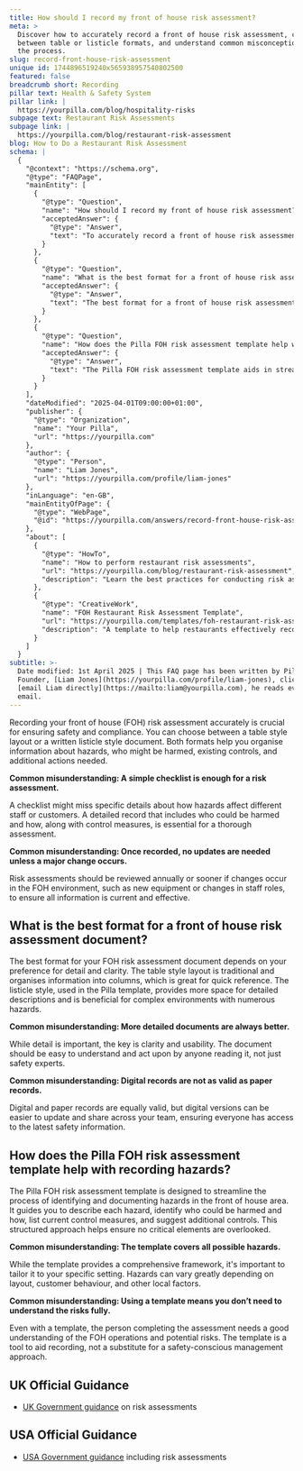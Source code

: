 ```yaml
---
title: How should I record my front of house risk assessment?
meta: >
  Discover how to accurately record a front of house risk assessment, choose
  between table or listicle formats, and understand common misconceptions about
  the process.
slug: record-front-house-risk-assessment
unique id: 1744896519240x565938957540802500
featured: false
breadcrumb short: Recording
pillar text: Health & Safety System
pillar link: |
  https://yourpilla.com/blog/hospitality-risks
subpage text: Restaurant Risk Assessments
subpage link: |
  https://yourpilla.com/blog/restaurant-risk-assessment
blog: How to Do a Restaurant Risk Assessment
schema: |
  {
    "@context": "https://schema.org",
    "@type": "FAQPage",
    "mainEntity": [
      {
        "@type": "Question",
        "name": "How should I record my front of house risk assessment?",
        "acceptedAnswer": {
          "@type": "Answer",
          "text": "To accurately record a front of house risk assessment, choose between a table style layout or a listicle style document. Both formats help organise information about hazards, affected individuals, existing controls, and required additional actions. Risk assessments should be regularly updated, at least annually, or when significant changes occur in the environment. This ensures assessments are always current and effective."
        }
      },
      {
        "@type": "Question",
        "name": "What is the best format for a front of house risk assessment document?",
        "acceptedAnswer": {
          "@type": "Answer",
          "text": "The best format for a front of house risk assessment document depends on your preference. A table style layout provides quick reference points and organises information into columns. A listicle style offers more space for detailed descriptions, beneficial for complex environments. Regardless of format, clarity and usability are key to ensure the document is actionable by all readers."
        }
      },
      {
        "@type": "Question",
        "name": "How does the Pilla FOH risk assessment template help with recording hazards?",
        "acceptedAnswer": {
          "@type": "Answer",
          "text": "The Pilla FOH risk assessment template aids in streamlining the hazard identification and documentation process. It provides structured guidance to describe each hazard, identify who could be harmed and how, list current control measures, and suggest additional controls, ensuring no critical elements are missed."
        }
      }
    ],
    "dateModified": "2025-04-01T09:00:00+01:00",
    "publisher": {
      "@type": "Organization",
      "name": "Your Pilla",
      "url": "https://yourpilla.com"
    },
    "author": {
      "@type": "Person",
      "name": "Liam Jones",
      "url": "https://yourpilla.com/profile/liam-jones"
    },
    "inLanguage": "en-GB",
    "mainEntityOfPage": {
      "@type": "WebPage",
      "@id": "https://yourpilla.com/answers/record-front-house-risk-assessment"
    },
    "about": [
      {
        "@type": "HowTo",
        "name": "How to perform restaurant risk assessments",
        "url": "https://yourpilla.com/blog/restaurant-risk-assessment",
        "description": "Learn the best practices for conducting risk assessments in a restaurant setting to enhance safety and compliance."
      },
      {
        "@type": "CreativeWork",
        "name": "FOH Restaurant Risk Assessment Template",
        "url": "https://yourpilla.com/templates/foh-restaurant-risk-assessment",
        "description": "A template to help restaurants effectively record and manage hazards in the front of house area, ensuring all necessary safety measures are in place."
      }
    ]
  }
subtitle: >-
  Date modified: 1st April 2025 | This FAQ page has been written by Pilla
  Founder, [Liam Jones](https://yourpilla.com/profile/liam-jones), click to
  [email Liam directly](https://mailto:liam@yourpilla.com), he reads every
  email.
---
```

Recording your front of house (FOH) risk assessment accurately is crucial for ensuring safety and compliance. You can choose between a table style layout or a written listicle style document. Both formats help you organise information about hazards, who might be harmed, existing controls, and additional actions needed.

**Common misunderstanding: A simple checklist is enough for a risk assessment.**

A checklist might miss specific details about how hazards affect different staff or customers. A detailed record that includes who could be harmed and how, along with control measures, is essential for a thorough assessment.

**Common misunderstanding: Once recorded, no updates are needed unless a major change occurs.**

Risk assessments should be reviewed annually or sooner if changes occur in the FOH environment, such as new equipment or changes in staff roles, to ensure all information is current and effective.

## What is the best format for a front of house risk assessment document?

The best format for your FOH risk assessment document depends on your preference for detail and clarity. The table style layout is traditional and organises information into columns, which is great for quick reference. The listicle style, used in the Pilla template, provides more space for detailed descriptions and is beneficial for complex environments with numerous hazards.

**Common misunderstanding: More detailed documents are always better.**

While detail is important, the key is clarity and usability. The document should be easy to understand and act upon by anyone reading it, not just safety experts.

**Common misunderstanding: Digital records are not as valid as paper records.**

Digital and paper records are equally valid, but digital versions can be easier to update and share across your team, ensuring everyone has access to the latest safety information.

## How does the Pilla FOH risk assessment template help with recording hazards?

The Pilla FOH risk assessment template is designed to streamline the process of identifying and documenting hazards in the front of house area. It guides you to describe each hazard, identify who could be harmed and how, list current control measures, and suggest additional controls. This structured approach helps ensure no critical elements are overlooked.

**Common misunderstanding: The template covers all possible hazards.**

While the template provides a comprehensive framework, it's important to tailor it to your specific setting. Hazards can vary greatly depending on layout, customer behaviour, and other local factors.

**Common misunderstanding: Using a template means you don’t need to understand the risks fully.**

Even with a template, the person completing the assessment needs a good understanding of the FOH operations and potential risks. The template is a tool to aid recording, not a substitute for a safety-conscious management approach.

## UK Official Guidance

-   [UK Government guidance](https://www.hse.gov.uk/catering/risk.htm) on risk assessments

## USA Official Guidance

-   [USA Government guidance](https://www.fda.gov/regulatory-information/search-fda-guidance-documents/draft-guidance-industry-hazard-analysis-and-risk-based-preventive-controls-human-food) including risk assessments

